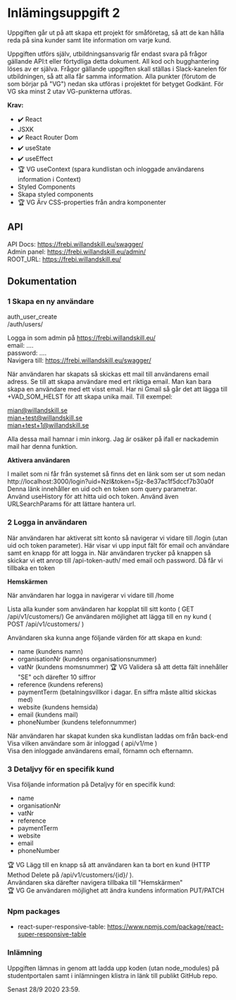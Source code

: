 # Inlämingsuppgift 2

Uppgiften går ut på att skapa ett projekt för småföretag, så att de kan hålla
reda på sina kunder samt lite information om varje kund.

Uppgiften utförs själv, utbildningsansvarig får endast svara på frågor gällande
API:t eller förtydliga detta dokument. All kod och bugghantering löses av er
själva. Frågor gällande uppgiften skall ställas i Slack-kanelen för utbildningen,
så att alla får samma information.
Alla punkter (förutom de som börjar på "VG") nedan ska utföras i projektet för
betyget Godkänt. För VG ska minst 2 utav VG-punkterna utföras.

**Krav:**

- :heavy_check_mark: React
- JSXK
- :heavy_check_mark: React Router Dom
- :heavy_check_mark: useState
- :heavy_check_mark: useEffect
- :trophy: VG useContext (spara kundlistan och inloggade användarens information i Context)
- Styled Components
- Skapa styled components
- :trophy: VG Ärv CSS-properties från andra komponenter

## API

API Docs: https://frebi.willandskill.eu/swagger/  
Admin panel: https://frebi.willandskill.eu/admin/  
ROOT_URL: https://frebi.willandskill.eu/

## Dokumentation

### 1 Skapa en ny användare

auth_user_create  
/auth/users/

Logga in som admin på https://frebi.willandskill.eu/  
email: ....  
password: ....  
Navigera till: https://frebi.willandskill.eu/swagger/

När användaren har skapats så skickas ett mail till användarens email adress.
Se till att skapa användare med ert riktiga email. Man kan bara skapa en
användare med ett visst email. Har ni Gmail så går det att lägga till +VAD_SOM_HELST för att skapa unika mail.
Till exempel:

mian@willandskill.se  
mian+test@willandskill.se  
mian+test+1@willandskill.se

Alla dessa mail hamnar i min inkorg. Jag är osäker på ifall er nackademin mail har denna funktion.

**Aktivera användaren**

I mailet som ni får från systemet så finns det en länk som ser ut som nedan  
http://localhost:3000/login?uid=NzI&token=5jz-8e37ac1f5dccf7b30a0f  
Denna länk innehåller en uid och en token som query parametrar.  
Använd useHistory för att hitta uid och token. Använd även URLSearchParams för att lättare hantera url.

### 2 Logga in användaren

När användaren har aktiverat sitt konto så navigerar vi vidare till /login (utan
uid och token parameter). Här visar vi upp input fält för email och användare
samt en knapp för att logga in. När användaren trycker på knappen så skickar
vi ett anrop till /api-token-auth/ med email och password. Då får vi tillbaka en token

**Hemskärmen**

När användaren har logga in navigerar vi vidare till /home

Lista alla kunder som användaren har kopplat till sitt konto ( GET /api/v1/customers/)
Ge användaren möjlighet att lägga till en ny kund ( POST /api/v1/customers/ )

Användaren ska kunna ange följande värden för att skapa en kund:

- name (kundens namn)
- organisationNr (kundens organisationsnummer)
- vatNr (kundens momsnummer) :trophy: VG Validera så att detta fält innehåller "SE" och därefter 10 siffror
- reference (kundens referens)
- paymentTerm (betalningsvillkor i dagar. En siffra måste alltid skickas med)
- website (kundens hemsida)
- email (kundens mail)
- phoneNumber (kundens telefonnummer)

När användaren har skapat kunden ska kundlistan laddas om från back-end  
Visa vilken användare som är inloggad ( api/v1/me )  
Visa den inloggade användarens email, förnamn och efternamn.

### 3 Detaljvy för en specifik kund

Visa följande information på Detaljvy för en specifik kund:

- name
- organisationNr
- vatNr
- reference
- paymentTerm
- website
- email
- phoneNumber

:trophy: VG Lägg till en knapp så att användaren kan ta bort en kund (HTTP Method Delete på /api/v1/customers/{id}/ ).  
Användaren ska därefter navigera tillbaka till "Hemskärmen"  
:trophy: VG Ge användaren möjlighet att ändra kundens information PUT/PATCH

### Npm packages

- react-super-responsive-table: https://www.npmjs.com/package/react-super-responsive-table

### Inlämning

Uppgiften lämnas in genom att ladda upp koden (utan node_modules) på studentportalen samt i inlämningen klistra in länk
till publikt GitHub repo.

Senast 28/9 2020 23:59.
